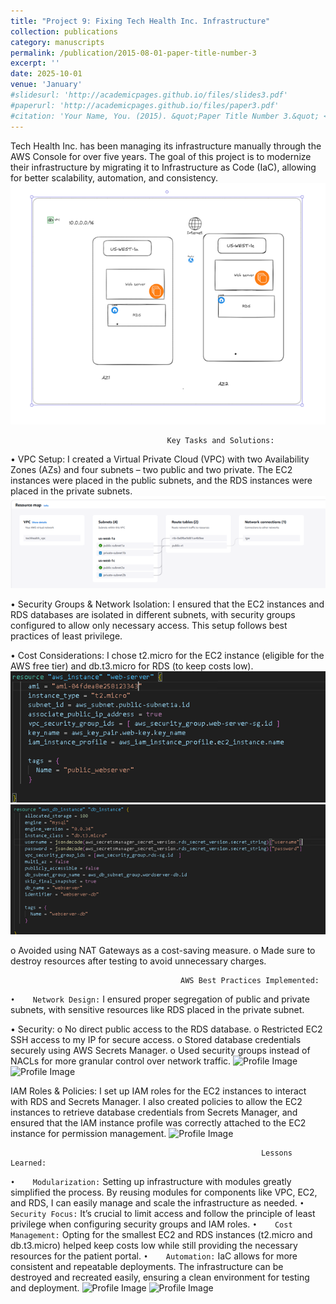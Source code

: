 ```yaml
---
title: "Project 9: Fixing Tech Health Inc. Infrastructure"
collection: publications
category: manuscripts
permalink: /publication/2015-08-01-paper-title-number-3
excerpt: ''
date: 2025-10-01
venue: 'January'
#slidesurl: 'http://academicpages.github.io/files/slides3.pdf'
#paperurl: 'http://academicpages.github.io/files/paper3.pdf'
#citation: 'Your Name, You. (2015). &quot;Paper Title Number 3.&quot; <i>Journal 1</i>. 1(3).'
---
```


Tech Health Inc. has been managing its infrastructure manually through the AWS Console for over five years. The goal of this project is to modernize their infrastructure by migrating it to Infrastructure as Code (IaC), allowing for better scalability, automation, and consistency. ![Profile Image](/images/oo1.png)

                                       Key Tasks and Solutions:

•	VPC Setup: I created a Virtual Private Cloud (VPC) with two Availability Zones (AZs) and four subnets – two public and two private. The EC2 instances were placed in the public subnets, and the RDS instances were placed in the private subnets.  ![Profile Image](/images/oo2.png)


•	Security Groups & Network Isolation: I ensured that the EC2 instances and RDS databases are isolated in different subnets, with security groups configured to allow only necessary access. This setup follows best practices of least privilege.

•	Cost Considerations: I chose t2.micro for the EC2 instance (eligible for the AWS free tier) and db.t3.micro for RDS (to keep costs low). 
 ![Profile Image](/images/oo3.png)
  ![Profile Image](/images/oo4.png)

o	Avoided using NAT Gateways as a cost-saving measure.
o	Made sure to destroy resources after testing to avoid unnecessary charges.

                                          AWS Best Practices Implemented:
                                          
```•	Network Design:``` I ensured proper segregation of public and private subnets, with sensitive resources like RDS placed in the private subnet.

•	Security:
o	No direct public access to the RDS database.
o	Restricted EC2 SSH access to my IP for secure access.
o	Stored database credentials securely using AWS Secrets Manager.
o	Used security groups instead of NACLs for more granular control over network traffic. 
 ![Profile Image](/images/oo5.png)
  ![Profile Image](/images/oo6.png)

IAM Roles & Policies: I set up IAM roles for the EC2 instances to interact with RDS and Secrets Manager. I also created policies to allow the EC2 instances to retrieve database credentials from Secrets Manager, and ensured that the IAM instance profile was correctly attached to the EC2 instance for permission management. 
 ![Profile Image](/images/oo7.png)

                                                            Lessons Learned:
                                                            
```•	Modularization:``` Setting up infrastructure with modules greatly simplified the process. By reusing modules for components like VPC, EC2, and RDS, I can easily manage and scale the infrastructure as needed.
```•	Security Focus:``` It’s crucial to limit access and follow the principle of least privilege when configuring security groups and IAM roles.
```•	Cost Management:``` Opting for the smallest EC2 and RDS instances (t2.micro and db.t3.micro) helped keep costs low while still providing the necessary resources for the patient portal.
```•	Automation:``` IaC allows for more consistent and repeatable deployments. The infrastructure can be destroyed and recreated easily, ensuring a clean environment for testing and deployment.
 ![Profile Image](/images/oo8.png)
  ![Profile Image](/images/oo9.png)





